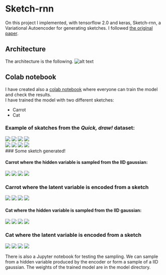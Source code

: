 # Sketch-rnn
On this project I implemented, with tensorflow 2.0 and keras, Sketch-rnn, a Variational Autoencoder for generating sketches. I followed 
[the original paper](https://arxiv.org/abs/1704.03477 "Sketch-RNN"). 
## Architecture
The architecture is the following. 
![alt text](https://github.com/tensorflow/magenta/blob/master/magenta/models/sketch_rnn/assets/sketch_rnn_schematic.svg)
## Colab notebook
I have created also a [colab notebook](https://github.com/MarioBonse/Sketch-rnn/blob/master/train_colab_notebook.ipynb) where everyone can train the model and check the results.   
I have trained the model with two different sketches:
* Carrot 
* Cat 
### Example of skatches from the *Quick, draw!* dataset:


<div align="left">
<img src="https://github.com/MarioBonse/Sketch-rnn/blob/master/results/carrot_original_1.svg" />
<img src="https://github.com/MarioBonse/Sketch-rnn/blob/master/results/carrot_original_2.svg" />
  <img src="https://github.com/MarioBonse/Sketch-rnn/blob/master/results/carrot_original_3.svg" />
  <img src="https://github.com/MarioBonse/Sketch-rnn/blob/master/results/carrot_original_4.svg" />
</div>

<div align="left">
<img src="https://github.com/MarioBonse/Sketch-rnn/blob/master/results/cat_original_1.svg" />
<img src="https://github.com/MarioBonse/Sketch-rnn/blob/master/results/cat_original_2.svg" />
  <img src="https://github.com/MarioBonse/Sketch-rnn/blob/master/results/cat_original_3.svg" />
  <img src="https://github.com/MarioBonse/Sketch-rnn/blob/master/results/cat_original_4.svg" />
</div>
### Some sketch generated!

#### Carrot where the hidden variable is sampled from the IID gaussian:
<div align="left">
<img src="https://github.com/MarioBonse/Sketch-rnn/blob/master/results/carrot_from_IID_1.svg" />
<img src="https://github.com/MarioBonse/Sketch-rnn/blob/master/results/carrot_from_IID_2.svg" />
  <img src="https://github.com/MarioBonse/Sketch-rnn/blob/master/results/carrot_from_IID_3.svg" />
  <img src="https://github.com/MarioBonse/Sketch-rnn/blob/master/results/carrot_from_IID_4.svg" />
</div>

### Carrot where the latent variable is encoded from a sketch

<div align="left">
<img src="https://github.com/MarioBonse/Sketch-rnn/blob/master/results/carrot_from_sketch_latent_1.svg" />
<img src="https://github.com/MarioBonse/Sketch-rnn/blob/master/results/carrot_from_sketch_latent_2.svg" />
  <img src="https://github.com/MarioBonse/Sketch-rnn/blob/master/results/carrot_from_sketch_latent_3.svg" />
  <img src="https://github.com/MarioBonse/Sketch-rnn/blob/master/results/carrot_from_sketch_latent_4.svg" />
</div>

#### Cat where the hidden variable is sampled from the IID gaussian:
<div align="left">
<img src="https://github.com/MarioBonse/Sketch-rnn/blob/master/results/cat_from_IID_gaussian_1.svg" />
<img src="https://github.com/MarioBonse/Sketch-rnn/blob/master/results/cat_from_IID_gaussian_2.svg" />
  <img src="https://github.com/MarioBonse/Sketch-rnn/blob/master/results/cat_from_IID_gaussian_3.svg" />
  <img src="https://github.com/MarioBonse/Sketch-rnn/blob/master/results/cat_from_IID_gaussian_4.svg" />
</div>

### Cat where the latent variable is encoded from a sketch

<div align="left">
<img src="https://github.com/MarioBonse/Sketch-rnn/blob/master/results/cat_from_sketch_latent_1.svg" />
<img src="https://github.com/MarioBonse/Sketch-rnn/blob/master/results/cat_from_sketch_latent_2.svg" />
  <img src="https://github.com/MarioBonse/Sketch-rnn/blob/master/results/cat_from_sketch_latent_3.svg" />
  <img src="https://github.com/MarioBonse/Sketch-rnn/blob/master/results/cat_from_sketch_latent_4.svg" />
</div>

There is also a 
Jupyter notebook
for testing the sampling. 
We can sample from a hidden variable produced by the encoder or form a sample of a IID gaussian.
The weights of the trained model are in the model directory. 


